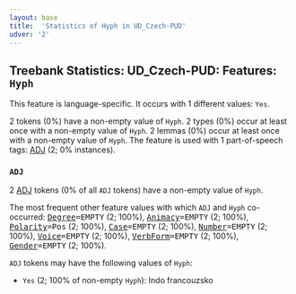 ```yaml
---
layout: base
title:  'Statistics of Hyph in UD_Czech-PUD'
udver: '2'
---
```


## Treebank Statistics: UD_Czech-PUD: Features: `Hyph`

This feature is language-specific.
It occurs with 1 different values: `Yes`.

2 tokens (0%) have a non-empty value of `Hyph`.
2 types (0%) occur at least once with a non-empty value of `Hyph`.
2 lemmas (0%) occur at least once with a non-empty value of `Hyph`.
The feature is used with 1 part-of-speech tags: [ADJ](cs_pud-pos-ADJ.html) (2; 0% instances).

### `ADJ`

2 [ADJ](cs_pud-pos-ADJ.html) tokens (0% of all `ADJ` tokens) have a non-empty value of `Hyph`.

The most frequent other feature values with which `ADJ` and `Hyph` co-occurred: <tt><a href="Degree.html">Degree</a>=EMPTY</tt> (2; 100%), <tt><a href="Animacy.html">Animacy</a>=EMPTY</tt> (2; 100%), <tt><a href="Polarity.html">Polarity</a>=Pos</tt> (2; 100%), <tt><a href="Case.html">Case</a>=EMPTY</tt> (2; 100%), <tt><a href="Number.html">Number</a>=EMPTY</tt> (2; 100%), <tt><a href="Voice.html">Voice</a>=EMPTY</tt> (2; 100%), <tt><a href="VerbForm.html">VerbForm</a>=EMPTY</tt> (2; 100%), <tt><a href="Gender.html">Gender</a>=EMPTY</tt> (2; 100%).

`ADJ` tokens may have the following values of `Hyph`:

* `Yes` (2; 100% of non-empty `Hyph`): Indo francouzsko


